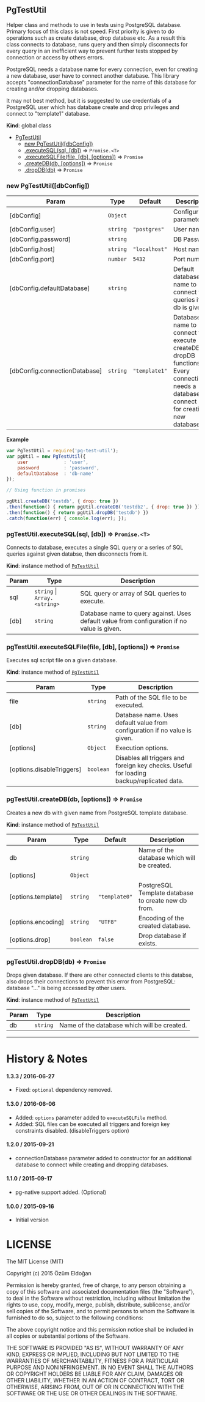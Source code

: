 <a name="PgTestUtil"></a>

## PgTestUtil
Helper class and methods to use in tests using PostgreSQL database. Primary focus of this class is not speed.
First priority is given to do operations such as create database, drop database etc. As a result this class
connects to database, runs query and then simply disconnects for every query in an inefficient way to prevent
further tests stopped by connection or access by others errors.

PostgreSQL needs a database name for every connection, even for creating a new database, user have to connect
another database. This library accepts "connectionDatabase" parameter for the name of this database for creating
and/or dropping databases.

It may not best method, but it is suggested to use credentials of a PostgreSQL user which has database create
and drop privileges and connect to "template1" database.

**Kind**: global class  

* [PgTestUtil](#PgTestUtil)
    * [new PgTestUtil([dbConfig])](#new_PgTestUtil_new)
    * [.executeSQL(sql, [db])](#PgTestUtil+executeSQL) ⇒ <code>Promise.&lt;T&gt;</code>
    * [.executeSQLFile(file, [db], [options])](#PgTestUtil+executeSQLFile) ⇒ <code>Promise</code>
    * [.createDB(db, [options])](#PgTestUtil+createDB) ⇒ <code>Promise</code>
    * [.dropDB(db)](#PgTestUtil+dropDB) ⇒ <code>Promise</code>

<a name="new_PgTestUtil_new"></a>

### new PgTestUtil([dbConfig])

| Param | Type | Default | Description |
| --- | --- | --- | --- |
| [dbConfig] | <code>Object</code> |  | Configuration parameters. |
| [dbConfig.user] | <code>string</code> | <code>&quot;postgres&quot;</code> | User name |
| [dbConfig.password] | <code>string</code> |  | DB Password |
| [dbConfig.host] | <code>string</code> | <code>&quot;localhost&quot;</code> | Host name |
| [dbConfig.port] | <code>number</code> | <code>5432</code> | Port number |
| [dbConfig.defaultDatabase] | <code>string</code> |  | Default database name to connect fro queries if no db is given. |
| [dbConfig.connectionDatabase] | <code>string</code> | <code>&quot;template1&quot;</code> | Database name to connect to execute createDB and dropDB functions.                                                                Every connection needs a database to connect even for creating a new database. |

**Example**  
```js
var PgTestUtil = require('pg-test-util');
var pgUtil = new PgTestUtil({
    user             : 'user',
    password         : 'password',
    defaultDatabase  : 'db-name'
});

// Using function in promises

pgUtil.createDB('testdb', { drop: true })
.then(function() { return pgUtil.createDB('testdb2', { drop: true }) })
.then(function() { return pgUtil.dropDB('testdb') })
.catch(function(err) { console.log(err); });
```
<a name="PgTestUtil+executeSQL"></a>

### pgTestUtil.executeSQL(sql, [db]) ⇒ <code>Promise.&lt;T&gt;</code>
Connects to database, executes a single SQL query or a series of SQL queries against given databse,
then disconnects from it.

**Kind**: instance method of <code>[PgTestUtil](#PgTestUtil)</code>  

| Param | Type | Description |
| --- | --- | --- |
| sql | <code>string</code> &#124; <code>Array.&lt;string&gt;</code> | SQL query or array of SQL queries to execute. |
| [db] | <code>string</code> | Database name to query against. Uses default value from configuration if no value is given. |

<a name="PgTestUtil+executeSQLFile"></a>

### pgTestUtil.executeSQLFile(file, [db], [options]) ⇒ <code>Promise</code>
Executes sql script file on a given database.

**Kind**: instance method of <code>[PgTestUtil](#PgTestUtil)</code>  

| Param | Type | Description |
| --- | --- | --- |
| file | <code>string</code> | Path of the SQL file to be executed. |
| [db] | <code>string</code> | Database name. Uses default value from configuration if no value is given. |
| [options] | <code>Object</code> | Execution options. |
| [options.disableTriggers] | <code>boolean</code> | Disables all triggers and foreign key checks. Useful for loading backup/replicated data. |

<a name="PgTestUtil+createDB"></a>

### pgTestUtil.createDB(db, [options]) ⇒ <code>Promise</code>
Creates a new db with given name from PostgreSQL template database.

**Kind**: instance method of <code>[PgTestUtil](#PgTestUtil)</code>  

| Param | Type | Default | Description |
| --- | --- | --- | --- |
| db | <code>string</code> |  | Name of the database which will be created. |
| [options] | <code>Object</code> |  |  |
| [options.template] | <code>string</code> | <code>&quot;template0&quot;</code> | PostgreSQL Template database to create new db from. |
| [options.encoding] | <code>string</code> | <code>&quot;UTF8&quot;</code> | Encoding of the created database. |
| [options.drop] | <code>boolean</code> | <code>false</code> | Drop database if exists. |

<a name="PgTestUtil+dropDB"></a>

### pgTestUtil.dropDB(db) ⇒ <code>Promise</code>
Drops given database. If there are other connected clients to this databse, also drops their connections
to prevent this error from PostgreSQL: database "..." is being accessed by other users.

**Kind**: instance method of <code>[PgTestUtil](#PgTestUtil)</code>  

| Param | Type | Description |
| --- | --- | --- |
| db | <code>string</code> | Name of the database which will be created. |


---------------------------------------

History & Notes
================
#### 1.3.3 / 2016-06-27
* Fixed: `optional` dependency removed.

#### 1.3.0 / 2016-06-06
* Added: `options` parameter added to `executeSQLFile` method.
* Added: SQL files can be executed all triggers and foreign key constraints disabled. (disableTriggers option)

#### 1.2.0 / 2015-09-21
* connectionDatabase parameter added to constructor for an additional database to connect while creating and dropping
databases.

#### 1.1.0 / 2015-09-17
* pg-native support added. (Optional)

#### 1.0.0 / 2015-09-16
* Initial version

LICENSE
=======

The MIT License (MIT)

Copyright (c) 2015 Özüm Eldoğan

Permission is hereby granted, free of charge, to any person obtaining a copy
of this software and associated documentation files (the "Software"), to deal
in the Software without restriction, including without limitation the rights
to use, copy, modify, merge, publish, distribute, sublicense, and/or sell
copies of the Software, and to permit persons to whom the Software is
furnished to do so, subject to the following conditions:

The above copyright notice and this permission notice shall be included in all
copies or substantial portions of the Software.

THE SOFTWARE IS PROVIDED "AS IS", WITHOUT WARRANTY OF ANY KIND, EXPRESS OR
IMPLIED, INCLUDING BUT NOT LIMITED TO THE WARRANTIES OF MERCHANTABILITY,
FITNESS FOR A PARTICULAR PURPOSE AND NONINFRINGEMENT. IN NO EVENT SHALL THE
AUTHORS OR COPYRIGHT HOLDERS BE LIABLE FOR ANY CLAIM, DAMAGES OR OTHER
LIABILITY, WHETHER IN AN ACTION OF CONTRACT, TORT OR OTHERWISE, ARISING FROM,
OUT OF OR IN CONNECTION WITH THE SOFTWARE OR THE USE OR OTHER DEALINGS IN THE
SOFTWARE.